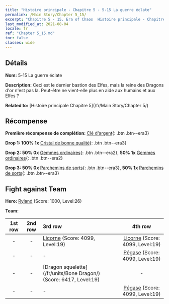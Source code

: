 ```yaml
---
title: "Histoire principale - Chapitre 5 - 5-15 La guerre éclate"
permalink: /Main Story/Chapter 5_15/
excerpt: "Chapitre 5 - 15. Era of Chaos  Histoire principale - Chapitre 5_15. 5-15 La guerre éclate"
last_modified_at: 2021-08-04
locale: fr
ref: "Chapter 5_15.md"
toc: false
classes: wide
---
```


## Détails

 **Nom:** 5-15 La guerre éclate

 **Description:** Ceci est le dernier bastion des Elfes, mais la reine des Dragons d'or n'est pas là. Peut-être ne vient-elle plus en aide aux humains et aux Elfes ?

 **Related to:** [Histoire principale Chapitre 5](/fr/Main Story/Chapter 5/)

## Récompense

 **Première récompense de complétion:** [Clé d'argent](/ItemsFR/con_693/){: .btn .btn--era3}

 **Drop 1:** **100% 1x** [Cristal de bonne qualité](/ItemsFR/mat_17/){: .btn .btn--era3}

 **Drop 2:** **50% 0x** [Gemmes ordinaires](/ItemsFR/mat_10/){: .btn .btn--era2}, **50% 1x** [Gemmes ordinaires](/ItemsFR/mat_10/){: .btn .btn--era2}

 **Drop 3:** **50% 0x** [Parchemins de sorts](/ItemsFR/con_694/){: .btn .btn--era3}, **50% 1x** [Parchemins de sorts](/ItemsFR/con_694/){: .btn .btn--era3}


## Fight against Team
 **Hero:** [Ryland](/fr/heroes/Ryland/) (Score: 1000, Level:26)

 **Team:**


  | 1st row | 2nd row | 3rd row | 4th row |
  |:----:|:----:|:----|:----:|
  | - | - | [Licorne](/fr/units/Unicorn/) (Score: 4099, Level:19)  | [Licorne](/fr/units/Unicorn/) (Score: 4099, Level:19)  |
  | - | - | - | [Pégase](/fr/units/Pegasus/) (Score: 4099, Level:19)  |
  | - | - | [Dragon squelette](/fr/units/Bone Dragon/) (Score: 6417, Level:19)  | - |
  | - | - | - | [Pégase](/fr/units/Pegasus/) (Score: 4099, Level:19)  |


